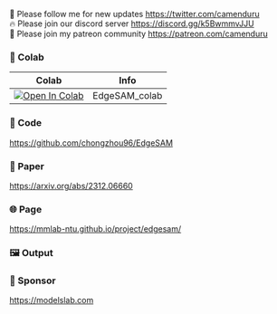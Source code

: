 🐣 Please follow me for new updates https://twitter.com/camenduru <br />
🔥 Please join our discord server https://discord.gg/k5BwmmvJJU <br />
🥳 Please join my patreon community https://patreon.com/camenduru <br />

### 🦒 Colab

| Colab | Info
| --- | --- |
[![Open In Colab](https://colab.research.google.com/assets/colab-badge.svg)](https://colab.research.google.com/github/camenduru/EdgeSAM-colab/blob/main/EdgeSAM_colab.ipynb) | EdgeSAM_colab

### 🧬 Code
https://github.com/chongzhou96/EdgeSAM

### 📄 Paper
https://arxiv.org/abs/2312.06660

### 🌐 Page
https://mmlab-ntu.github.io/project/edgesam/

### 🖼 Output

### 🏢 Sponsor
https://modelslab.com

